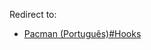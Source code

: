 Redirect to:

*   [Pacman (Português)#Hooks](/index.php/Pacman_(Portugu%C3%AAs)#Hooks "Pacman (Português)")